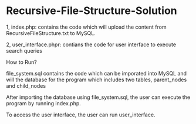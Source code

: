 # Recursive-File-Structure-Solution

1, index.php: contains the code which will upload the content from RecursiveFileStructure.txt to MySQL.

2, user_interface.phpr: contians the code for user interface to execute search queries

How to Run?

file_system.sql contains the code which can be imporated into MySQL and will the database for the program which includes two tables, parent_nodes and child_nodes

After importing the database using file_system.sql, the user can execute the program by running index.php. 

To access the user interface, the user can run user_interface.
